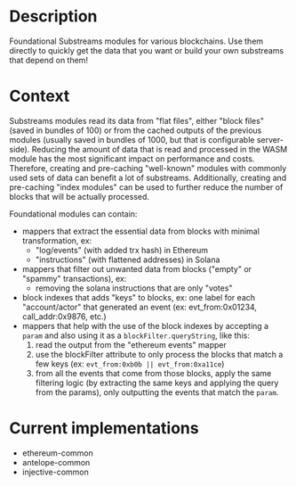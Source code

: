 # Description

Foundational Substreams modules for various blockchains. Use them directly to quickly get the data that you want or build your own substreams that depend on them! 

# Context

Substreams modules read its data from "flat files", either "block files" (saved in bundles of 100) or from the cached outputs of the previous modules (usually saved in bundles of 1000, but that is configurable server-side).
Reducing the amount of data that is read and processed in the WASM module has the most significant impact on performance and costs.
Therefore, creating and pre-caching "well-known" modules with commonly used sets of data can benefit a lot of substreams.
Additionally, creating and pre-caching "index modules" can be used to further reduce the number of blocks that will be actually processed.

Foundational modules can contain:

- mappers that extract the essential data from blocks with minimal transformation, ex:
  - "log/events" (with added trx hash) in Ethereum 
  - "instructions" (with flattened addresses) in Solana
- mappers that filter out unwanted data from blocks ("empty" or "spammy" transactions), ex:
  - removing the solana instructions that are only "votes"
- block indexes that adds "keys" to blocks, ex: one label for each "account/actor" that generated an event (ex: evt_from:0x01234, call_addr:0x9876, etc.)
- mappers that help with the use of the block indexes by accepting a `param` and also using it as a `blockFilter.queryString`, like this:
  1. read the output from the "ethereum events" mapper
  2. use the blockFilter attribute to only process the blocks that match a few keys (ex: `evt_from:0xb0b || evt_from:0xa11ce`) 
  3. from all the events that come from those blocks, apply the same filtering logic (by extracting the same keys and applying the query from the params), only outputting the events that match the `param`.

# Current implementations

* ethereum-common
* antelope-common
* injective-common
